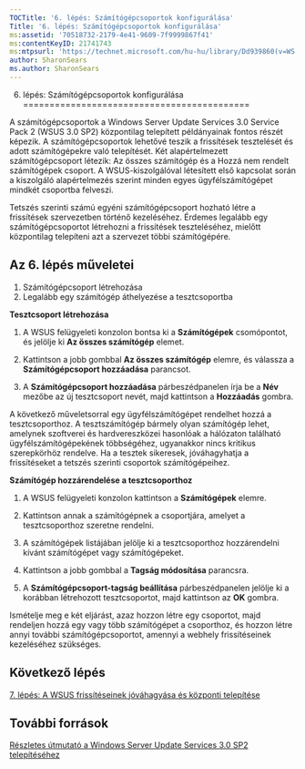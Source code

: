 ```yaml
---
TOCTitle: '6. lépés: Számítógépcsoportok konfigurálása'
Title: '6. lépés: Számítógépcsoportok konfigurálása'
ms:assetid: '70518732-2179-4e41-9609-7f9999867f41'
ms:contentKeyID: 21741743
ms:mtpsurl: 'https://technet.microsoft.com/hu-hu/library/Dd939860(v=WS.10)'
author: SharonSears
ms.author: SharonSears
---
```


6. lépés: Számítógépcsoportok konfigurálása
===========================================

A számítógépcsoportok a Windows Server Update Services 3.0 Service Pack 2 (WSUS 3.0 SP2) központilag telepített példányainak fontos részét képezik. A számítógépcsoportok lehetővé teszik a frissítések tesztelését és adott számítógépekre való telepítését. Két alapértelmezett számítógépcsoport létezik: Az összes számítógép és a Hozzá nem rendelt számítógépek csoport. A WSUS-kiszolgálóval létesített első kapcsolat során a kiszolgáló alapértelmezés szerint minden egyes ügyfélszámítógépet mindkét csoportba felveszi.

Tetszés szerinti számú egyéni számítógépcsoport hozható létre a frissítések szervezetben történő kezeléséhez. Érdemes legalább egy számítógépcsoportot létrehozni a frissítések teszteléséhez, mielőtt központilag telepíteni azt a szervezet többi számítógépére.

Az 6. lépés műveletei
---------------------

1.  Számítógépcsoport létrehozása
2.  Legalább egy számítógép áthelyezése a tesztcsoportba

**Tesztcsoport létrehozása**
1.  A WSUS felügyeleti konzolon bontsa ki a **Számítógépek** csomópontot, és jelölje ki **Az összes számítógép** elemet.

2.  Kattintson a jobb gombbal **Az összes számítógép** elemre, és válassza a **Számítógépcsoport hozzáadása** parancsot.

3.  A **Számítógépcsoport hozzáadása** párbeszédpanelen írja be a **Név** mezőbe az új tesztcsoport nevét, majd kattintson a **Hozzáadás** gombra.

A következő műveletsorral egy ügyfélszámítógépet rendelhet hozzá a tesztcsoporthoz. A tesztszámítógép bármely olyan számítógép lehet, amelynek szoftverei és hardvereszközei hasonlóak a hálózaton található ügyfélszámítógépekének többségéhez, ugyanakkor nincs kritikus szerepkörhöz rendelve. Ha a tesztek sikeresek, jóváhagyhatja a frissítéseket a tetszés szerinti csoportok számítógépeihez.

**Számítógép hozzárendelése a tesztcsoporthoz**
1.  A WSUS felügyeleti konzolon kattintson a **Számítógépek** elemre.

2.  Kattintson annak a számítógépnek a csoportjára, amelyet a tesztcsoporthoz szeretne rendelni.

3.  A számítógépek listájában jelölje ki a tesztcsoporthoz hozzárendelni kívánt számítógépet vagy számítógépeket.

4.  Kattintson a jobb gombbal a **Tagság módosítása** parancsra.

5.  A **Számítógépcsoport-tagság beállítása** párbeszédpanelen jelölje ki a korábban létrehozott tesztcsoportot, majd kattintson az **OK** gombra.

Ismételje meg e két eljárást, azaz hozzon létre egy csoportot, majd rendeljen hozzá egy vagy több számítógépet a csoporthoz, és hozzon létre annyi további számítógépcsoportot, amennyi a webhely frissítéseinek kezeléséhez szükséges.

Következő lépés
---------------

[7. lépés: A WSUS frissítéseinek jóváhagyása és központi telepítése](https://technet.microsoft.com/c4e58e17-d5e3-4194-8f26-b459e0c03b86)

További források
----------------

[Részletes útmutató a Windows Server Update Services 3.0 SP2 telepítéséhez](https://technet.microsoft.com/4b504edc-93b3-45b0-a7e8-d0107f1a4442)
